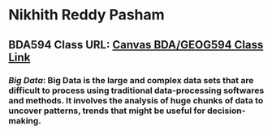 # Nikhith Reddy Pasham

## BDA594 Class URL: [Canvas BDA/GEOG594 Class Link](https://sdsu.instructure.com/courses/162125)

### ***Big Data***: Big Data is the large and complex data sets that are difficult to process using traditional data-processing softwares and methods. It involves the analysis of huge chunks of data to uncover patterns, trends that might be useful for decision-making.
